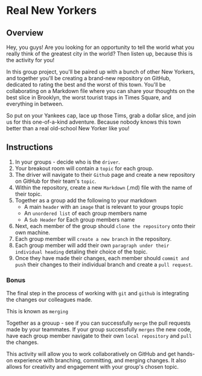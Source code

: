 # Real New Yorkers 

## Overview

Hey, you guys! Are you looking for an opportunity to tell the world what you really think of the greatest city in the world? Then listen up, because this is the activity for you!

In this group project, you'll be paired up with a bunch of other New Yorkers, and together you'll be creating a brand-new repository on GitHub, dedicated to rating the best and the worst of this town. You'll be collaborating on a Markdown file where you can share your thoughts on the best slice in Brooklyn, the worst tourist traps in Times Square, and everything in between.

So put on your Yankees cap, lace up those Tims, grab a dollar slice, and join us for this one-of-a-kind adventure. Because nobody knows this town better than a real old-school New Yorker like you!

## Instructions

1. In your groups - decide who is the `driver`.
2. Your breakout room will contain a `topic` for each group.  
2. The driver will navigate to their `Github` page and create a new repository on GitHub for their team's `topic`.
4. Within the repository, create a new `Markdown` (.md) file with the name of their topic.
5. Together as a group add the following to your markdown
    * A main `header` with an `image` that is relevant to your groups topic
    * An `unordered list` of each group members name
    * A `Sub Header` for Each group members name
6. Next, each member of the group should `clone the repository` onto their own machine.
7. Each group member will `create a new branch` in the repository.
8. Each group member will add their own `paragraph under their individual heading` detaling their choice of the topic.
9. Once they have made their changes, each member should `commit and push` their changes to their individual branch and create a `pull request`.
### Bonus
The final step in the process of working with `git` and `github` is integrating the changes our colleagues made.  

This is known as `merging`

Together as a grouup - see if you can successfully `merge` the pull requests made by your teammates.  If your group successfully `merges` the new code, have each group member navigate to their own `local repository` and `pull` the changes.

This activity will allow you to work collaboratively on GitHub and get hands-on experience with branching, committing, and merging changes. It also allows for creativity and engagement with your group's chosen topic.
